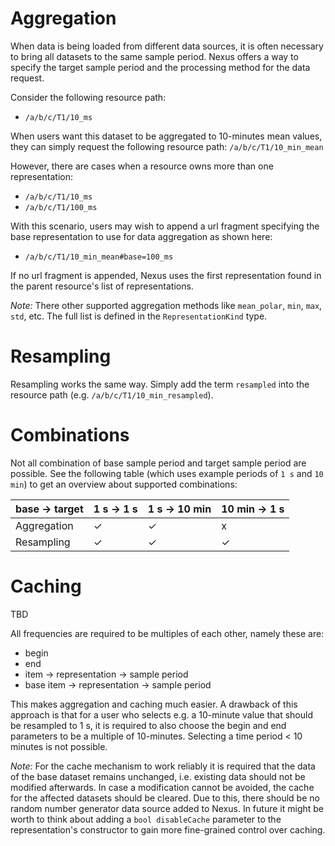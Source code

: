 # Aggregation

When data is being loaded from different data sources, it is often necessary to bring all datasets to the same sample period. Nexus offers a way to specify the target sample period and the processing method for the data request.

Consider the following resource path:

- `/a/b/c/T1/10_ms`

When users want this dataset to be aggregated to 10-minutes mean values, they can simply request the following resource path:
`/a/b/c/T1/10_min_mean`

However, there are cases when a resource owns more than one representation:

- `/a/b/c/T1/10_ms`
- `/a/b/c/T1/100_ms`

With this scenario, users may wish to append a url fragment specifying the base representation to use for data aggregation as shown here:

- `/a/b/c/T1/10_min_mean#base=100_ms`

If no url fragment is appended, Nexus uses the first representation found in the parent resource's list of representations.

*Note:* There other supported aggregation methods like `mean_polar`, `min`, `max`, `std`, etc. The full list is defined in the `RepresentationKind` type.

# Resampling
Resampling works the same way. Simply add the term `resampled` into the resource path (e.g. `/a/b/c/T1/10_min_resampled`).

# Combinations
Not all combination of base sample period and target sample period are possible. See the following table (which uses example periods of `1 s` and `10 min`) to get an overview about supported combinations:

| base → target | 1 s → 1 s | 1 s → 10 min | 10 min → 1 s |
|---------------|-----------|--------------|--------------|
| Aggregation   | ✓         | ✓            | x           |
| Resampling    | ✓         | ✓            | ✓           |

# Caching

TBD

All frequencies are required to be multiples of each other, namely these are:

- begin
- end
- item -> representation -> sample period
- base item -> representation -> sample period
 
This makes aggregation and caching much easier. A drawback of this approach is that for a user who selects e.g. a 10-minute value that should be resampled to 1 s, it is required to also choose the begin and end parameters to be a multiple of 10-minutes. Selecting a time period < 10 minutes is not possible.

*Note:* For the cache mechanism to work reliably it is required that the data of the base dataset remains unchanged, i.e. existing data should not be modified afterwards. In case a modification cannot be avoided, the cache for the affected datasets should be cleared. Due to this, there should be no random number generator data source added to Nexus. In future it might be worth to think about adding a `bool disableCache` parameter to the representation's constructor to gain more fine-grained control over caching.
